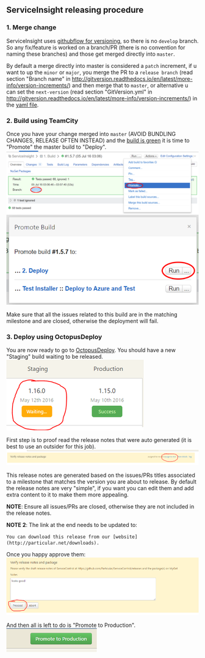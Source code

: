 ## ServiceInsight releasing procedure

### 1. Merge change
ServiceInsight uses [githubflow for versioning](http://gitversion.readthedocs.io/en/latest/git-branching-strategies/githubflow/), so there is no `develop` branch.
So any fix/feature is worked on a branch/PR (there is no convention for naming these branches) and those get merged directly into `master`.

By default a merge directly into master is considered a `patch` increment, if u want to up the `minor` or `major`, you merge the PR to a `release branch` (read section "Branch name" in http://gitversion.readthedocs.io/en/latest/more-info/version-increments/) and then merge that to `master`, or alternative u can set the `next-version` (read section "GitVersion.yml" in http://gitversion.readthedocs.io/en/latest/more-info/version-increments/) in the [yaml file](https://github.com/Particular/ServicePulse/blob/master/gitversionconfig.yaml).

### 2. Build using TeamCity
Once you have your change merged into `master` (AVOID BUNDLING CHANGES, RELEASE OFTEN INSTEAD) and the [build is green](https://builds.particular.net/project.html?projectId=ServiceInsight) it is time to "Promote" the master build to "Deploy".
![Promote](Promote.png)
![Promote_dialog](Promote_dialog.png)

Make sure that all the issues related to this build are in the matching milestone and are closed, otherwise the deployment will fail.

### 3. Deploy using OctopusDeploy
You are now ready to go to [OctopusDeploy](http://deploy.particular.net/app#/projects/serviceinsight).
You should have a new "Staging" build waiting to be released.  
![Octopus_staging](Octopus_staging.png)

First step is to proof read the release notes that were auto generated (it is best to use an outsider for this job).  
![Octopus assign to me](Octopus_assign_to_me.png)

This release notes are generated based on the issues/PRs titles associated to a milestone that matches the version you are about to release. 
By default the release notes are very "simple", if you want you can edit them and add extra content to it to make them more appealing.

**NOTE**: Ensure all issues/PRs are closed, otherwise they are not included in the release notes.


**NOTE 2**: The link at the end needs to be updated to:
```
You can download this release from our [website](http://particular.net/downloads).
```

Once you happy approve them:  
![looks good](looks_good.png)

And then all is left to do is "Promote to Production".  
![promote to prod](promote_to_prod.png)